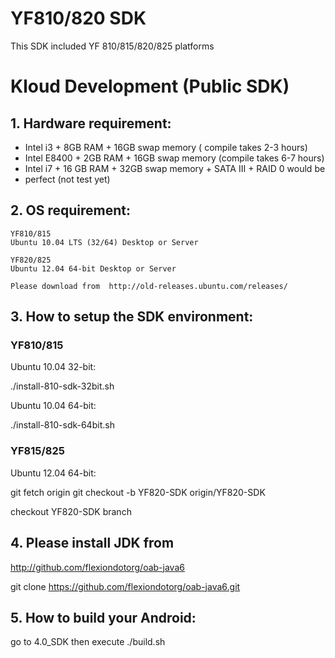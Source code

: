 YF810/820 SDK
=============

This SDK included YF 810/815/820/825 platforms

Kloud Development (Public SDK)
==============================

## 1. Hardware requirement:

   - Intel i3 + 8GB RAM + 16GB swap memory ( compile takes 2-3 hours)
   - Intel E8400 + 2GB RAM + 16GB swap memory (compile takes 6-7 hours)
   - Intel i7 + 16 GB RAM + 32GB swap memory + SATA III + RAID 0 would be 
   - perfect (not test yet)

## 2. OS requirement:

    YF810/815   
    Ubuntu 10.04 LTS (32/64) Desktop or Server 
    
    YF820/825
    Ubuntu 12.04 64-bit Desktop or Server 
    
    Please download from  http://old-releases.ubuntu.com/releases/

## 3. How to setup the SDK environment:

### YF810/815
 
   Ubuntu 10.04 32-bit:

   ./install-810-sdk-32bit.sh

   Ubuntu 10.04 64-bit:
   
   ./install-810-sdk-64bit.sh

### YF815/825
   
   Ubuntu 12.04 64-bit:


   git fetch origin
   git checkout -b YF820-SDK origin/YF820-SDK


   checkout YF820-SDK branch

## 4. Please install JDK from 
    
   http://github.com/flexiondotorg/oab-java6

   git clone https://github.com/flexiondotorg/oab-java6.git


## 5. How to build your Android:

   go to 4.0_SDK then execute ./build.sh



